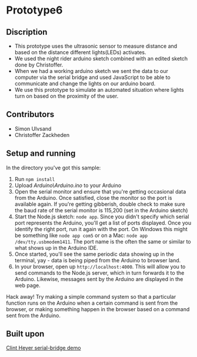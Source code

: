 # Prototype6

## Discription 
- This prototype uses the ultrasonic sensor to measure distance and based on the distance different lights(LEDs) activates.
- We used the night rider arduino sketch combined with an edited sketch done by Christoffer. 
- When we had a working arduino sketch we sent the data to our computer via the serial bridge and used JavaScript to be able to communicate and change the lights on our arduino board. 
- We use this prototype to simulate an automated situation where lights turn on based on the proximity of the user. 

##  Contributors
- Simon Ulvsand 
- Christoffer Zackheden

## Setup and running

In the directory you've got this sample:

1. Run `npm install`
2. Upload _Arduino\Arduino.ino_ to your Arduino
3. Open the serial monitor and ensure that you're getting occasional data from the Arduino. Once satisfied, close the monitor so the port is available again. If you're getting gibberish, double check to make sure the baud rate of the serial monitor is 115,200 (set in the Arduino sketch)
4. Start the Node.js sketch: `node app`. Since you didn't specify which serial port represents the Arduino, you'll get a list of ports displayed. Once you identify the right port, run it again with the port. On Windows this might be something like `node app com5` or on a Mac: `node app /dev/tty.usbmodem1411`. The port name is the often the same or similar to what shows up in the Arduino IDE.
5. Once started, you'll see the same periodic data showing up in the terminal, yay - data is being piped from the Arduino to browser land.
6. In your browser, open up `http://localhost:4000`. This will allow you to send commands to the Node.js server, which in turn forwards it to the Arduino. Likewise, messages sent by the Arduino are displayed in the web page.

Hack away! Try making a simple command system so that a particular function runs on the Arduino when a certain command is sent from the browser, or making something happen in the browser based on a command sent from the Arduino.

## Built upon

[Clint Heyer serial-bridge demo](https://github.com/ClintH/interactivity/tree/master/websockets/serial-bridge)
